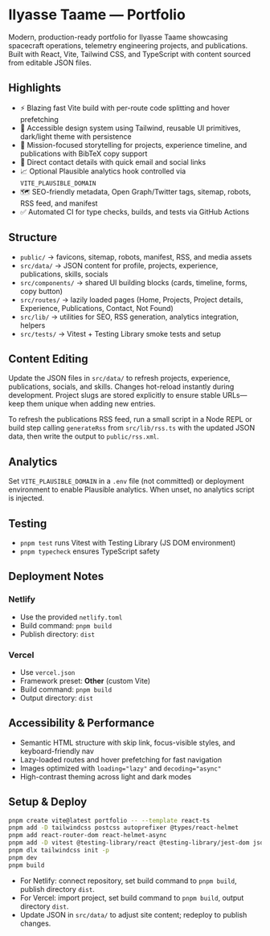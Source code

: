 # Ilyasse Taame — Portfolio

Modern, production-ready portfolio for Ilyasse Taame showcasing spacecraft operations, telemetry engineering projects, and publications. Built with React, Vite, Tailwind CSS, and TypeScript with content sourced from editable JSON files.

## Highlights

- ⚡️ Blazing fast Vite build with per-route code splitting and hover prefetching
- 🎨 Accessible design system using Tailwind, reusable UI primitives, dark/light theme with persistence
- 📡 Mission-focused storytelling for projects, experience timeline, and publications with BibTeX copy support
- 📨 Direct contact details with quick email and social links
- 📈 Optional Plausible analytics hook controlled via `VITE_PLAUSIBLE_DOMAIN`
- 🗺️ SEO-friendly metadata, Open Graph/Twitter tags, sitemap, robots, RSS feed, and manifest
- ✅ Automated CI for type checks, builds, and tests via GitHub Actions

## Structure

- `public/` → favicons, sitemap, robots, manifest, RSS, and media assets
- `src/data/` → JSON content for profile, projects, experience, publications, skills, socials
- `src/components/` → shared UI building blocks (cards, timeline, forms, copy button)
- `src/routes/` → lazily loaded pages (Home, Projects, Project details, Experience, Publications, Contact, Not Found)
- `src/lib/` → utilities for SEO, RSS generation, analytics integration, helpers
- `src/tests/` → Vitest + Testing Library smoke tests and setup

## Content Editing

Update the JSON files in `src/data/` to refresh projects, experience, publications, socials, and skills. Changes hot-reload instantly during development. Project slugs are stored explicitly to ensure stable URLs—keep them unique when adding new entries.

To refresh the publications RSS feed, run a small script in a Node REPL or build step calling `generateRss` from `src/lib/rss.ts` with the updated JSON data, then write the output to `public/rss.xml`.

## Analytics

Set `VITE_PLAUSIBLE_DOMAIN` in a `.env` file (not committed) or deployment environment to enable Plausible analytics. When unset, no analytics script is injected.

## Testing

- `pnpm test` runs Vitest with Testing Library (JS DOM environment)
- `pnpm typecheck` ensures TypeScript safety

## Deployment Notes

### Netlify

- Use the provided `netlify.toml`
- Build command: `pnpm build`
- Publish directory: `dist`

### Vercel

- Use `vercel.json`
- Framework preset: **Other** (custom Vite)
- Build command: `pnpm build`
- Output directory: `dist`

## Accessibility & Performance

- Semantic HTML structure with skip link, focus-visible styles, and keyboard-friendly nav
- Lazy-loaded routes and hover prefetching for fast navigation
- Images optimized with `loading="lazy"` and `decoding="async"`
- High-contrast theming across light and dark modes

## Setup & Deploy

```bash
pnpm create vite@latest portfolio -- --template react-ts
pnpm add -D tailwindcss postcss autoprefixer @types/react-helmet
pnpm add react-router-dom react-helmet-async
pnpm add -D vitest @testing-library/react @testing-library/jest-dom jsdom
pnpm dlx tailwindcss init -p
pnpm dev
pnpm build
```

- For Netlify: connect repository, set build command to `pnpm build`, publish directory `dist`.
- For Vercel: import project, set build command to `pnpm build`, output directory `dist`.
- Update JSON in `src/data/` to adjust site content; redeploy to publish changes.
